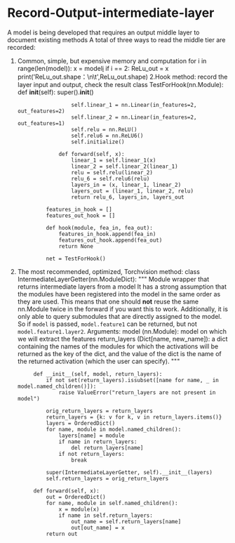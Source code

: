 # Record-Output-intermediate-layer
A model is being developed that requires an output middle layer to document existing methods
A total of three ways to read the middle tier are recorded:
1. Common, simple, but expensive memory and computation
          for i in range(len(model)):
            x = model[i](x)
            if i == 2:
                ReLu_out = x
          print('ReLu_out.shape：\n\t',ReLu_out.shape)
2.Hook method: record the layer input and output, check the result
                class TestForHook(nn.Module):
                    def __init__(self):
                        super().__init__()

                        self.linear_1 = nn.Linear(in_features=2, out_features=2)
                        self.linear_2 = nn.Linear(in_features=2, out_features=1)
                        self.relu = nn.ReLU()
                        self.relu6 = nn.ReLU6()
                        self.initialize()

                    def forward(self, x):
                        linear_1 = self.linear_1(x)
                        linear_2 = self.linear_2(linear_1)
                        relu = self.relu(linear_2)
                        relu_6 = self.relu6(relu)
                        layers_in = (x, linear_1, linear_2)
                        layers_out = (linear_1, linear_2, relu)
                        return relu_6, layers_in, layers_out

                features_in_hook = []
                features_out_hook = []

                def hook(module, fea_in, fea_out):
                    features_in_hook.append(fea_in)
                    features_out_hook.append(fea_out)
                    return None

                net = TestForHook()
3. The most recommended, optimized, Torchvision method:
        class IntermediateLayerGetter(nn.ModuleDict):
            """
            Module wrapper that returns intermediate layers from a model
            It has a strong assumption that the modules have been registered
            into the model in the same order as they are used.
            This means that one should **not** reuse the same nn.Module
            twice in the forward if you want this to work.
            Additionally, it is only able to query submodules that are directly
            assigned to the model. So if `model` is passed, `model.feature1` can
            be returned, but not `model.feature1.layer2`.
            Arguments:
                model (nn.Module): model on which we will extract the features
                return_layers (Dict[name, new_name]): a dict containing the names
                    of the modules for which the activations will be returned as
                    the key of the dict, and the value of the dict is the name
                    of the returned activation (which the user can specify).
            """

            def __init__(self, model, return_layers):
                if not set(return_layers).issubset([name for name, _ in model.named_children()]):
                    raise ValueError("return_layers are not present in model")

                orig_return_layers = return_layers
                return_layers = {k: v for k, v in return_layers.items()}
                layers = OrderedDict()
                for name, module in model.named_children():
                    layers[name] = module
                    if name in return_layers:
                        del return_layers[name]
                    if not return_layers:
                        break

                super(IntermediateLayerGetter, self).__init__(layers)
                self.return_layers = orig_return_layers

            def forward(self, x):
                out = OrderedDict()
                for name, module in self.named_children():
                    x = module(x)
                    if name in self.return_layers:
                        out_name = self.return_layers[name]
                        out[out_name] = x
                return out
